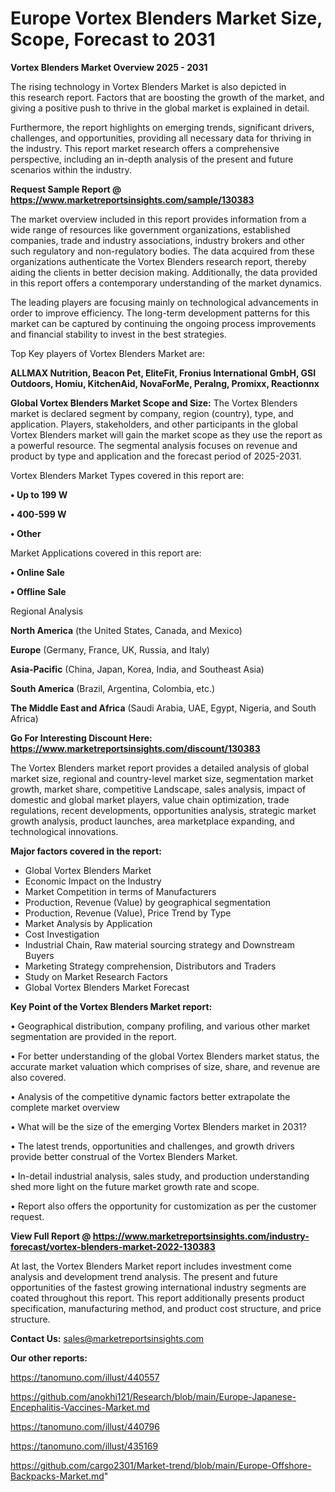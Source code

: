 # Europe Vortex Blenders Market Size, Scope, Forecast to 2031

<Strong> Vortex Blenders Market Overview 2025 - 2031</strong>

The rising technology in Vortex Blenders Market is also depicted in this research report. Factors that are boosting the growth of the market, and giving a positive push to thrive in the global market is explained in detail.

Furthermore, the report highlights on emerging trends, significant drivers, challenges, and opportunities, providing all necessary data for thriving in the industry. This report market research offers a comprehensive perspective, including an in-depth analysis of the present and future scenarios within the industry.

<strong>Request Sample Report @ <a href=https://www.marketreportsinsights.com/sample/130383>https://www.marketreportsinsights.com/sample/130383</a></strong>

The market overview included in this report provides information from a wide range of resources like government organizations, established companies, trade and industry associations, industry brokers and other such regulatory and non-regulatory bodies. The data acquired from these organizations authenticate the Vortex Blenders research report, thereby aiding the clients in better decision making. Additionally, the data provided in this report offers a contemporary understanding of the market dynamics.

The leading players are focusing mainly on technological advancements in order to improve efficiency. The long-term development patterns for this market can be captured by continuing the ongoing process improvements and financial stability to invest in the best strategies.

Top Key players of Vortex Blenders Market are:

<strong>ALLMAX Nutrition, Beacon Pet, EliteFit, Fronius International GmbH, GSI Outdoors, Homiu, KitchenAid, NovaForMe, Peralng, Promixx, Reactionnx</strong>

<strong><b>Global Vortex Blenders Market Scope and Size:</b></strong>
The Vortex Blenders market is declared segment by company, region (country), type, and application. Players, stakeholders, and other participants in the global Vortex Blenders market will gain the market scope as they use the report as a powerful resource. The segmental analysis focuses on revenue and product by type and application and the forecast period of 2025-2031.

Vortex Blenders Market Types covered in this report are:

<strong>• Up to 199 W

• 400-599 W

• Other</strong>

Market Applications covered in this report are:

<strong>• Online Sale

• Offline Sale</strong> 

Regional Analysis

<strong>North America</strong> (the United States, Canada, and Mexico)

<strong>Europe</strong> (Germany, France, UK, Russia, and Italy)

<strong>Asia-Pacific</strong> (China, Japan, Korea, India, and Southeast Asia)

<strong>South America</strong> (Brazil, Argentina, Colombia, etc.)

<strong>The Middle East and Africa</strong> (Saudi Arabia, UAE, Egypt, Nigeria, and South Africa)

<strong>Go For Interesting Discount Here: <a href=https://www.marketreportsinsights.com/discount/130383>https://www.marketreportsinsights.com/discount/130383</a></strong>

The Vortex Blenders market report provides a detailed analysis of global market size, regional and country-level market size, segmentation market growth, market share, competitive Landscape, sales analysis, impact of domestic and global market players, value chain optimization, trade regulations, recent developments, opportunities analysis, strategic market growth analysis, product launches, area marketplace expanding, and technological innovations.

<strong><b>Major factors covered in the report:</b></strong>
<ul>
  <li>Global Vortex Blenders Market </li>
  <li>Economic Impact on the Industry</li>
  <li>Market Competition in terms of Manufacturers</li>
  <li>Production, Revenue (Value) by geographical segmentation</li>
  <li>Production, Revenue (Value), Price Trend by Type</li>
  <li>Market Analysis by Application</li>
  <li>Cost Investigation</li>
  <li>Industrial Chain, Raw material sourcing strategy and Downstream Buyers</li>
  <li>Marketing Strategy comprehension, Distributors and Traders</li>
  <li>Study on Market Research Factors</li>
  <li>Global Vortex Blenders Market Forecast</li>
</ul>

<strong><b>Key Point of the Vortex Blenders Market report:</b></strong>

• Geographical distribution, company profiling, and various other market segmentation are provided in the report.

• For better understanding of the global Vortex Blenders market status, the accurate market valuation which comprises of size, share, and revenue are also covered.

• Analysis of the competitive dynamic factors better extrapolate the complete market overview

• What will be the size of the emerging Vortex Blenders market in 2031?

• The latest trends, opportunities and challenges, and growth drivers provide better construal of the Vortex Blenders Market.

• In-detail industrial analysis, sales study, and production understanding shed more light on the future market growth rate and scope.

• Report also offers the opportunity for customization as per the customer request.

<strong><b>View Full Report @ <a href=https://www.marketreportsinsights.com/industry-forecast/vortex-blenders-market-2022-130383>https://www.marketreportsinsights.com/industry-forecast/vortex-blenders-market-2022-130383</a></b></strong>


At last, the Vortex Blenders Market report includes investment come analysis and development trend analysis. The present and future opportunities of the fastest growing international industry segments are coated throughout this report. This report additionally presents product specification, manufacturing method, and product cost structure, and price structure.

<strong>Contact Us:</strong>
sales@marketreportsinsights.com

<strong>Our other reports:</strong>

<a href=https://tanomuno.com/illust/440557>https://tanomuno.com/illust/440557</a>

<a href=https://github.com/anokhi121/Research/blob/main/Europe-Japanese-Encephalitis-Vaccines-Market.md>https://github.com/anokhi121/Research/blob/main/Europe-Japanese-Encephalitis-Vaccines-Market.md</a>

<a href=https://tanomuno.com/illust/440796>https://tanomuno.com/illust/440796</a>

<a href=https://tanomuno.com/illust/435169>https://tanomuno.com/illust/435169</a>

<a href=https://github.com/cargo2301/Market-trend/blob/main/Europe-Offshore-Backpacks-Market.md>https://github.com/cargo2301/Market-trend/blob/main/Europe-Offshore-Backpacks-Market.md</a>"
